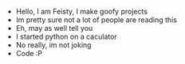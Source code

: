 - Hello, I am Feisty, I make goofy projects
- Im pretty sure not a lot of people are reading this
- Eh, may as well tell you 
- I started python on a caculator
- No really, im not joking
- Code :P
